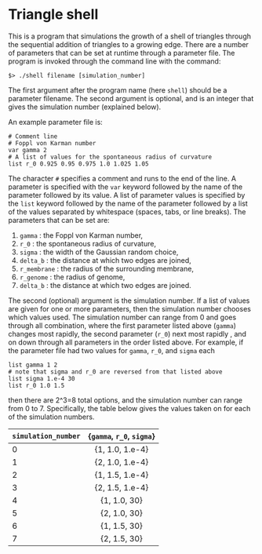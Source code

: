 Triangle shell
==============

This is a program that simulations the growth of a shell of triangles
through the sequential addition of triangles to a growing edge. There
are a number of parameters that can be set at runtime through a
parameter file. The program is invoked through the command line with
the command:

```
$> ./shell filename [simulation_number]
```

The first argument after the program name (here `shell`) should be a
parameter filename. The second argument is optional, and is an
integer that gives the simulation number (explained below). 

An example parameter file is:
```
# Comment line
# Foppl von Karman number
var gamma 2
# A list of values for the spontaneous radius of curvature
list r_0 0.925 0.95 0.975 1.0 1.025 1.05
```
The character `#` specifies a comment and runs to the end of the
line. A parameter is specified with the `var` keyword followed by the
name of the parameter followed by its value. A list of parameter
values is specified by the `list` keyword followed by the name of the
parameter followed by a list of the values separated by whitespace
(spaces, tabs, or line breaks). The parameters that can be set are:
 
 1. `gamma` : the Foppl von Karman number,
 2. `r_0` : the spontaneous radius of curvature,
 3. `sigma` : the width of the Gaussian random choice,
 4. `delta_b` : the distance at which two edges are joined,
 5. `r_membrane` : the radius of the surrounding membrane,
 6. `r_genome` : the radius of genome,
 7. `delta_b` : the distance at which two edges are joined.

The second (optional) argument is the simulation number. If a list of
values are given for one or more parameters, then the simulation
number chooses which values used. The simulation number can range
from 0 and goes through all combination, where the first parameter
listed above (`gamma`) changes most rapidly, the second parameter
(`r_0`) next most rapidly , and on down through all parameters in the
order listed above. For example, if the parameter file had two values
for `gamma`, `r_0`, and `sigma` each
```
list gamma 1 2
# note that sigma and r_0 are reversed from that listed above
list sigma 1.e-4 30
list r_0 1.0 1.5
```
then there are 2^3=8 total options, and the simulation number can
range from 0 to 7. Specifically, the table below gives the values
taken on for each of the simulation numbers.

| `simulation_number` | {`gamma`, `r_0`, `sigma`} |
|---------------------|:-------------------------:|
|                   0 |           {1, 1.0, 1.e-4} |
|                   1 |           {2, 1.0, 1.e-4} |
|                   2 |           {1, 1.5, 1.e-4} |
|                   3 |           {2, 1.5, 1.e-4} |
|                   4 |              {1, 1.0, 30} |
|                   5 |              {2, 1.0, 30} |
|                   6 |              {1, 1.5, 30} |
|                   7 |              {2, 1.5, 30} |
